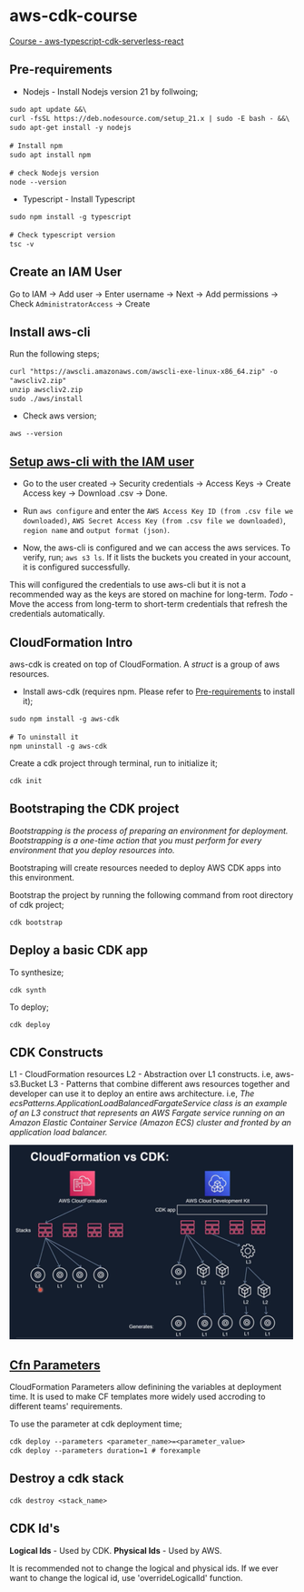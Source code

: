 # aws-cdk-course

[Course - aws-typescript-cdk-serverless-react](https://www.udemy.com/course/aws-typescript-cdk-serverless-react/)

## Pre-requirements
- Nodejs - Install Nodejs version 21  by follwoing;
```
sudo apt update &&\
curl -fsSL https://deb.nodesource.com/setup_21.x | sudo -E bash - &&\
sudo apt-get install -y nodejs

# Install npm
sudo apt install npm

# check Nodejs version
node --version
```

- Typescript - Install Typescript
```
sudo npm install -g typescript

# Check typescript version
tsc -v
```

## Create an IAM User
Go to IAM -> Add user -> Enter username -> Next ->  Add permissions -> Check `AdministratorAccess` -> Create

## Install aws-cli
Run the following steps;
```
curl "https://awscli.amazonaws.com/awscli-exe-linux-x86_64.zip" -o "awscliv2.zip"
unzip awscliv2.zip
sudo ./aws/install
```
- Check aws version;
```
aws --version
```

## [Setup aws-cli with the IAM user](https://docs.aws.amazon.com/cli/latest/userguide/cli-authentication-user.html)
- Go to the user created -> Security credentials -> Access Keys -> Create Access key -> Download .csv -> Done.
- Run `aws configure` and enter the `AWS Access Key ID (from .csv file we downloaded)`, `AWS Secret Access Key (from .csv file we downloaded)`, `region name` and `output format (json)`. 

- Now, the aws-cli is configured and we can access the aws services. To verify, run; `aws s3 ls`. If it lists the buckets you created in your account, it is configured successfully. 

This will configured the credentials to use aws-cli but it is not a recommended way as the keys are stored on machine for long-term.
*Todo* - Move the access from long-term to short-term credentials that refresh the credentials automatically. 

## CloudFormation Intro
aws-cdk is created on top of CloudFormation. A *struct* is a group of aws resources. 
- Install aws-cdk (requires npm. Please refer to [Pre-requirements](#pre-requirements) to install it);
```
sudo npm install -g aws-cdk

# To uninstall it
npm uninstall -g aws-cdk
```

Create a cdk project through terminal, run to initialize it;
```
cdk init
```

## Bootstraping the CDK project
*Bootstrapping is the process of preparing an environment for deployment. Bootstrapping is a one-time action that you must perform for every environment that you deploy resources into.*

Bootstraping will create resources needed to deploy AWS CDK apps into this environment.

Bootstrap the project by running the following command from root directory of cdk project;
```
cdk bootstrap
```

## Deploy a basic CDK app
To synthesize;
```
cdk synth
```

To deploy;
```
cdk deploy
```

## CDK Constructs
L1 - CloudFormation resources
L2 - Abstraction over L1 constructs. i.e, aws-s3.Bucket
L3 - Patterns that combine different aws resources together and developer can use it to deploy an entire aws architecture. i.e, *The ecsPatterns.ApplicationLoadBalancedFargateService class is an example of an L3 construct that represents an AWS Fargate service running on an Amazon Elastic Container Service (Amazon ECS) cluster and fronted by an application load balancer.*

<img src="constructs.png" alt="drawing" width="500"/>

## [Cfn Parameters](https://docs.aws.amazon.com/cdk/v2/guide/parameters.html#parameters-about)
CloudFormation Parameters allow definining the variables at deployment time. It is used to make CF templates more widely used accroding to different teams' requirements.

To use the parameter at cdk deployment time;
```
cdk deploy --parameters <parameter_name>=<parameter_value>
cdk deploy --parameters duration=1 # forexample
```

## Destroy a cdk stack
```
cdk destroy <stack_name>
```

## CDK Id's
**Logical Ids** - Used by CDK.
**Physical Ids** - Used by AWS.

It is recommended not to change the logical and physical ids. If we ever want to change the logical id, use 'overrideLogicalId' function.
